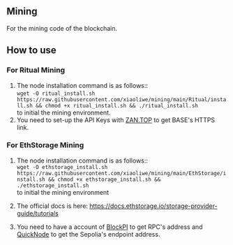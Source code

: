 ## Mining
For the mining code of the blockchain.

## How to use  

### For Ritual Mining
1. The node installation command is as follows::  
    `wget -O ritual_install.sh https://raw.githubusercontent.com/xiaoliwe/mining/main/Ritual/install.sh && chmod +x ritual_install.sh && ./ritual_install.sh`   
    to initial the mining environment.  
2. You need to set-up the API Keys with [ZAN.TOP](https://zan.top) to get BASE's HTTPS link.  
   

### For EthStorage Mining
1. The node installation command is as follows::  
   `wget -O ethstorage_install.sh https://raw.githubusercontent.com/xiaoliwe/mining/main/EthStorage/install.sh && chmod +x ethstorage_install.sh && ./ethstorage_install.sh`  
    to initial the mining environment  

2. The official docs is here: https://docs.ethstorage.io/storage-provider-guide/tutorials  
3. You need to have a account of [BlockPI](https://dashboard.blockpi.io) to get RPC's address and [QuickNode](https://dashboard.quicknode.com/) to get the Sepolia's endpoint address.  

